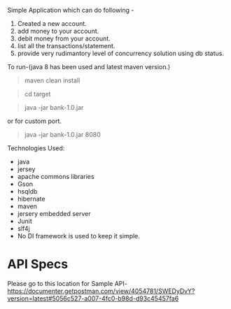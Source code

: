 Simple Application which can do following -
1. Created a new account.
2. add money to your account.
3. debit money from your account.
4. list all the transactions/statement.
5. provide very rudimantory level of concurrency solution using db status.

To run-(java 8 has been used and latest maven version.)
>maven clean install

>cd target

>java -jar bank-1.0.jar


or for custom port.


> java -jar bank-1.0.jar 8080


Technologies Used:
- java
- jersey 
- apache commons libraries
- Gson
- hsqldb
- hibernate
- maven
- jersery embedded server
- Junit
- slf4j
- No DI framework is used to keep it simple.

# API Specs
Please go to this location for Sample API-
https://documenter.getpostman.com/view/4054781/SWEDyDvY?version=latest#5056c527-a007-4fc0-b98d-d93c45457fa6


